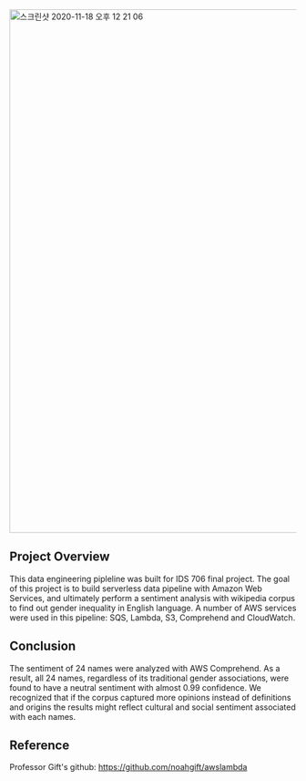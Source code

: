 

<img width="918" alt="스크린샷 2020-11-18 오후 12 21 06" src="https://user-images.githubusercontent.com/71023894/99564512-9070a000-2998-11eb-8fab-a506fe491592.png">


## Project Overview
This data engineering pipleline was built for IDS 706 final project. The goal of this project is to build serverless data pipeline with Amazon Web Services, and ultimately perform a sentiment analysis with wikipedia corpus to find out gender inequality in English language. A number of AWS services were used in this pipeline: SQS, Lambda, S3, Comprehend and CloudWatch. 


## Conclusion
The sentiment of 24 names were analyzed with AWS Comprehend. As a result, all 24 names, regardless of its traditional gender associations, were found to have a neutral sentiment with almost 0.99 confidence. We recognized that if the corpus captured more opinions instead of definitions and origins the results might reflect cultural and social sentiment associated with each names. 


## Reference
Professor Gift's github: https://github.com/noahgift/awslambda

